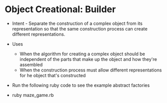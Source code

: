 # Object Creational: Builder

* Intent - Separate the construction of a complex object from its representation so that the same construction process can create different representations.

* Uses
  * When the algorithm for creating a complex object should be independent of the parts that make up the object and how they're assembled
  * When the construction process must allow different representations for he object that's constructed 

* Run the following ruby code to see the example abstract factories
* ruby maze_game.rb
